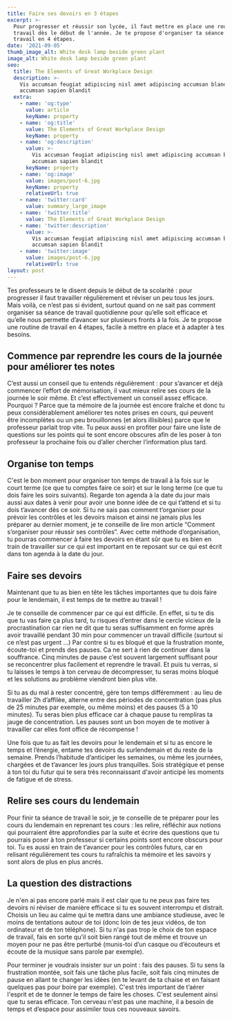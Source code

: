 ```yaml
---
title: Faire ses devoirs en 3 étapes
excerpt: >-
  Pour progresser et réussir son lycée, il faut mettre en place une routine de
  travail dès le début de l'année. Je te propose d'organiser ta séance de
  travail en 4 étapes.
date: '2021-09-05'
thumb_image_alt: White desk lamp beside green plant
image_alt: White desk lamp beside green plant
seo:
  title: The Elements of Great Workplace Design
  description: >-
    Vis accumsan feugiat adipiscing nisl amet adipiscing accumsan blandit
    accumsan sapien blandit
  extra:
    - name: 'og:type'
      value: article
      keyName: property
    - name: 'og:title'
      value: The Elements of Great Workplace Design
      keyName: property
    - name: 'og:description'
      value: >-
        Vis accumsan feugiat adipiscing nisl amet adipiscing accumsan blandit
        accumsan sapien blandit
      keyName: property
    - name: 'og:image'
      value: images/post-6.jpg
      keyName: property
      relativeUrl: true
    - name: 'twitter:card'
      value: summary_large_image
    - name: 'twitter:title'
      value: The Elements of Great Workplace Design
    - name: 'twitter:description'
      value: >-
        Vis accumsan feugiat adipiscing nisl amet adipiscing accumsan blandit
        accumsan sapien blandit
    - name: 'twitter:image'
      value: images/post-6.jpg
      relativeUrl: true
layout: post
---
```

Tes professeurs te le disent depuis le début de ta scolarité : pour progresser il faut travailler régulièrement et réviser un peu tous les jours. Mais voilà, ce n’est pas si évident, surtout quand on ne sait pas comment organiser sa séance de travail quotidienne pour qu’elle soit efficace et qu’elle nous permette d’avancer sur plusieurs fronts à la fois. Je te propose une routine de travail en 4 étapes, facile à mettre en place et à adapter à tes besoins.

## Commence par reprendre les cours de la journée pour améliorer tes notes

C’est aussi un conseil que tu entends régulièrement : pour s’avancer et déjà commencer l’effort de mémorisation, il vaut mieux relire ses cours de la journée le soir même. Et c’est effectivement un conseil assez efficace. Pourquoi ? Parce que ta mémoire de la journée est encore fraîche et donc tu peux considérablement améliorer tes notes prises en cours, qui peuvent être incomplètes ou un peu brouillonnes (et alors illisibles) parce que le professeur parlait trop vite. Tu peux aussi en profiter pour faire une liste de questions sur les points qui te sont encore obscures afin de les poser à ton professeur la prochaine fois ou d’aller chercher l’information plus tard.

## Organise ton temps

C'est le bon moment pour organiser ton temps de travail à la fois sur le court terme (ce que tu comptes faire ce soir) et sur le long terme (ce que tu dois faire les soirs suivants). Regarde ton agenda à la date du jour mais aussi aux dates à venir pour avoir une bonne idée de ce qui t’attend et si tu dois t’avancer dès ce soir. Si tu ne sais pas comment t’organiser pour prévoir les contrôles et les devoirs maison et ainsi ne jamais plus les préparer au dernier moment, je te conseille de lire mon article “Comment s’organiser pour réussir ses contrôles”. Avec cette méthode d’organisation, tu pourras commencer à faire tes devoirs en étant sûr que tu es bien en train de travailler sur ce qui est important en te reposant sur ce qui est écrit dans ton agenda à la date du jour.

## Faire ses devoirs

Maintenant que tu as bien en tête les tâches importantes que tu dois faire pour le lendemain, il est temps de te mettre au travail !

Je te conseille de commencer par ce qui est difficile. En effet, si tu te dis que tu vas faire ça plus tard, tu risques d’entrer dans le cercle vicieux de la procrastination car rien ne dit que tu seras suffisamment en forme après avoir travaillé pendant 30 min pour commencer un travail difficile (surtout si ce n’est pas urgent …)
Par contre si tu es bloqué et que la frustration monte, écoute-toi et prends des pauses. Ca ne sert à rien de continuer dans la souffrance. Cinq minutes de pause c’est souvent largement suffisant pour se reconcentrer plus facilement et reprendre le travail. Et puis tu verras, si tu laisses le temps à ton cerveau de décompresser, tu seras moins bloqué et les solutions au problème viendront bien plus vite.

Si tu as du mal à rester concentré, gère ton temps différemment : au lieu de travailler 2h d’affilée, alterne entre des périodes de concentration (pas plus de 25 minutes par exemple, ou même moins) et des pauses (5 à 10 minutes). Tu seras bien plus efficace car à chaque pause tu rempliras ta jauge de concentration. Les pauses sont un bon moyen de te motiver à travailler car elles font office de récompense !

Une fois que tu as fait les devoirs pour le lendemain et si tu as encore le temps et l’énergie, entame tes devoirs du surlendemain et du reste de la semaine. Prends l’habitude d’anticiper les semaines, ou même les journées, chargées et de t’avancer les jours plus tranquilles. Sois stratégique et pense à ton toi du futur qui te sera très reconnaissant d'avoir anticipé les moments de fatigue et de stress.

## Relire ses cours du lendemain

Pour finir ta séance de travail le soir, je te conseille de te préparer pour les cours du lendemain en reprenant tes cours : les relire, réfléchir aux notions qui pourraient être approfondies par la suite et écrire des questions que tu pourrais poser à ton professeur si certains points sont encore obscurs pour toi. Tu es aussi en train de t’avancer pour les contrôles futurs, car en relisant régulièrement tes cours tu rafraîchis ta mémoire et les savoirs y sont alors de plus en plus ancrés.

## La question des distractions

Je n'en ai pas encore parlé mais il est clair que tu ne peux pas faire tes devoirs ni réviser de manière efficace si tu es souvent interrompu et distrait. Choisis un lieu au calme qui te mettra dans une ambiance studieuse, avec le moins de tentations autour de toi (donc loin de tes jeux vidéos, de ton ordinateur et de ton téléphone). Si tu n'as pas trop le choix de ton espace de travail, fais en sorte qu'il soit bien rangé tout de même et trouve un moyen pour ne pas être perturbé (munis-toi d’un casque ou d’écouteurs et écoute de la musique sans parole par exemple).

Pour terminer je voudrais insister sur un point : fais des pauses. Si tu sens la frustration montée, soit fais une tâche plus facile, soit fais cinq minutes de pause en allant te changer les idées (en te levant de ta chaise et en faisant quelques pas pour boire par exemple). C'est très important de t’aérer l'esprit et de te donner le temps de faire les choses. C'est seulement ainsi que tu seras efficace. Ton cerveau n'est pas une machine, il a besoin de temps et d’espace pour assimiler tous ces nouveaux savoirs.
